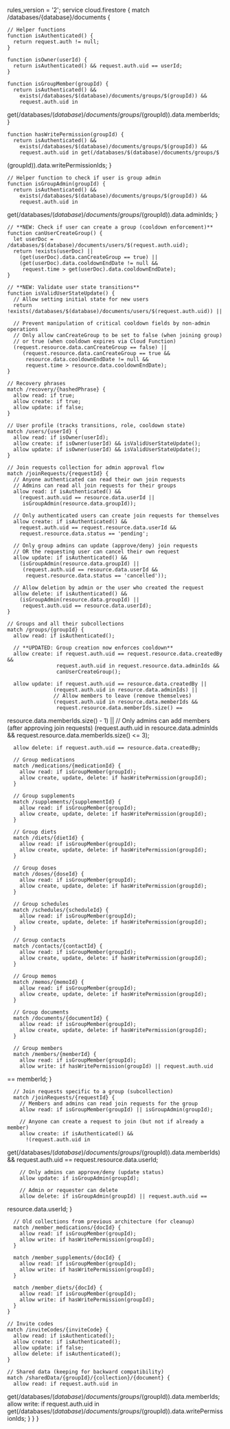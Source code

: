 rules_version = '2';
service cloud.firestore {
  match /databases/{database}/documents {

    // Helper functions
    function isAuthenticated() {
      return request.auth != null;
    }

    function isOwner(userId) {
      return isAuthenticated() && request.auth.uid == userId;
    }

    function isGroupMember(groupId) {
      return isAuthenticated() &&
        exists(/databases/$(database)/documents/groups/$(groupId)) &&
        request.auth.uid in
get(/databases/$(database)/documents/groups/$(groupId)).data.memberIds;
    }

    function hasWritePermission(groupId) {
      return isAuthenticated() &&
        exists(/databases/$(database)/documents/groups/$(groupId)) &&
        request.auth.uid in get(/databases/$(database)/documents/groups/$
(groupId)).data.writePermissionIds;
    }


    // Helper function to check if user is group admin
    function isGroupAdmin(groupId) {
      return isAuthenticated() &&
        exists(/databases/$(database)/documents/groups/$(groupId)) &&
        request.auth.uid in
get(/databases/$(database)/documents/groups/$(groupId)).data.adminIds;
    }

    // **NEW: Check if user can create a group (cooldown enforcement)**
    function canUserCreateGroup() {
      let userDoc = /databases/$(database)/documents/users/$(request.auth.uid);
      return !exists(userDoc) || 
        (get(userDoc).data.canCreateGroup == true) ||
        (get(userDoc).data.cooldownEndDate != null && 
         request.time > get(userDoc).data.cooldownEndDate);
    }

    // **NEW: Validate user state transitions**
    function isValidUserStateUpdate() {
      // Allow setting initial state for new users
      return !exists(/databases/$(database)/documents/users/$(request.auth.uid)) ||
      
      // Prevent manipulation of critical cooldown fields by non-admin operations
      // Only allow canCreateGroup to be set to false (when joining group) 
      // or true (when cooldown expires via Cloud Function)
      (request.resource.data.canCreateGroup == false) || 
         (request.resource.data.canCreateGroup == true && 
          resource.data.cooldownEndDate != null &&
          request.time > resource.data.cooldownEndDate);
    }

    // Recovery phrases
    match /recovery/{hashedPhrase} {
      allow read: if true;
      allow create: if true;
      allow update: if false;
    }

    // User profile (tracks transitions, role, cooldown state)
    match /users/{userId} {
      allow read: if isOwner(userId);
      allow create: if isOwner(userId) && isValidUserStateUpdate();
      allow update: if isOwner(userId) && isValidUserStateUpdate();
    }

    // Join requests collection for admin approval flow
    match /joinRequests/{requestId} {
      // Anyone authenticated can read their own join requests
      // Admins can read all join requests for their groups
      allow read: if isAuthenticated() &&
        (request.auth.uid == resource.data.userId ||
         isGroupAdmin(resource.data.groupId));

      // Only authenticated users can create join requests for themselves
      allow create: if isAuthenticated() &&
        request.auth.uid == request.resource.data.userId &&
        request.resource.data.status == 'pending';

      // Only group admins can update (approve/deny) join requests
      // OR the requesting user can cancel their own request
      allow update: if isAuthenticated() &&
        (isGroupAdmin(resource.data.groupId) ||
         (request.auth.uid == resource.data.userId &&
          request.resource.data.status == 'cancelled'));

      // Allow deletion by admin or the user who created the request
      allow delete: if isAuthenticated() &&
        (isGroupAdmin(resource.data.groupId) ||
         request.auth.uid == resource.data.userId);
    }

    // Groups and all their subcollections
    match /groups/{groupId} {
      allow read: if isAuthenticated();
      
      // **UPDATED: Group creation now enforces cooldown**
      allow create: if request.auth.uid == request.resource.data.createdBy &&
                    request.auth.uid in request.resource.data.adminIds &&
                    canUserCreateGroup();
      
      allow update: if request.auth.uid == resource.data.createdBy ||
                   (request.auth.uid in resource.data.adminIds) ||
                   // Allow members to leave (remove themselves)
                   (request.auth.uid in resource.data.memberIds &&
                    request.resource.data.memberIds.size() ==
resource.data.memberIds.size() - 1) ||
                   // Only admins can add members (after approving join requests)
                   (request.auth.uid in resource.data.adminIds &&
                    request.resource.data.memberIds.size() <= 3);
      
      allow delete: if request.auth.uid == resource.data.createdBy;

      // Group medications
      match /medications/{medicationId} {
        allow read: if isGroupMember(groupId);
        allow create, update, delete: if hasWritePermission(groupId);
      }

      // Group supplements
      match /supplements/{supplementId} {
        allow read: if isGroupMember(groupId);
        allow create, update, delete: if hasWritePermission(groupId);
      }

      // Group diets
      match /diets/{dietId} {
        allow read: if isGroupMember(groupId);
        allow create, update, delete: if hasWritePermission(groupId);
      }

      // Group doses
      match /doses/{doseId} {
        allow read: if isGroupMember(groupId);
        allow create, update, delete: if hasWritePermission(groupId);
      }

      // Group schedules
      match /schedules/{scheduleId} {
        allow read: if isGroupMember(groupId);
        allow create, update, delete: if hasWritePermission(groupId);
      }

      // Group contacts
      match /contacts/{contactId} {
        allow read: if isGroupMember(groupId);
        allow create, update, delete: if hasWritePermission(groupId);
      }

      // Group memos
      match /memos/{memoId} {
        allow read: if isGroupMember(groupId);
        allow create, update, delete: if hasWritePermission(groupId);
      }

      // Group documents
      match /documents/{documentId} {
        allow read: if isGroupMember(groupId);
        allow create, update, delete: if hasWritePermission(groupId);
      }

      // Group members
      match /members/{memberId} {
        allow read: if isGroupMember(groupId);
        allow write: if hasWritePermission(groupId) || request.auth.uid
== memberId;
      }

      // Join requests specific to a group (subcollection)
      match /joinRequests/{requestId} {
        // Members and admins can read join requests for the group
        allow read: if isGroupMember(groupId) || isGroupAdmin(groupId);

        // Anyone can create a request to join (but not if already a member)
        allow create: if isAuthenticated() &&
          !(request.auth.uid in
get(/databases/$(database)/documents/groups/$(groupId)).data.memberIds)
&&
          request.auth.uid == request.resource.data.userId;

        // Only admins can approve/deny (update status)
        allow update: if isGroupAdmin(groupId);

        // Admin or requester can delete
        allow delete: if isGroupAdmin(groupId) || request.auth.uid ==
resource.data.userId;
      }

      // Old collections from previous architecture (for cleanup)
      match /member_medications/{docId} {
        allow read: if isGroupMember(groupId);
        allow write: if hasWritePermission(groupId);
      }

      match /member_supplements/{docId} {
        allow read: if isGroupMember(groupId);
        allow write: if hasWritePermission(groupId);
      }

      match /member_diets/{docId} {
        allow read: if isGroupMember(groupId);
        allow write: if hasWritePermission(groupId);
      }
    }

    // Invite codes
    match /inviteCodes/{inviteCode} {
      allow read: if isAuthenticated();
      allow create: if isAuthenticated();
      allow update: if false;
      allow delete: if isAuthenticated();
    }

    // Shared data (keeping for backward compatibility)
    match /sharedData/{groupId}/{collection}/{document} {
      allow read: if request.auth.uid in

get(/databases/$(database)/documents/groups/$(groupId)).data.memberIds;
      allow write: if request.auth.uid in
get(/databases/$(database)/documents/groups/$(groupId)).data.writePermissionIds;
    }
  }
}
